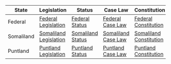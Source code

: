 | State | Legislation | Status | Case Law | Constitution |
|-------|-------------|--------|----------|--------------|
| Federal | [Federal Legislation](https://www.somalilaw.com) | [Federal Status](https://www.track.unodc.org/LegalLibrary/LegalResources/Somalia/Pages/default.aspx) | [Federal Case Law](https://www.globalhealthrights.org/region/africa/somalia/) | [Federal Constitution](https://www.constituteproject.org/constitution/Somalia_2012.pdf?lang=en) |
| Somaliland | [Somaliland Legislation](https://www.somalilandsun.com/transitional-constitution-of-somaliland-1991-bornat-anus-haximeed-work-in-progress-chapter-i-general-provisionsallan-zaspela-jewgenij-c-2014-753) | [Somaliland Status](https://www.usip.org/publications/2021/04/somalilands-evolving-legislation-challenging-status-quo) | [Somaliland Case Law](https://www.jdsupra.com/search/?timerange=1+hour&filter=lscdi:1063&sources=42) | [Somaliland Constitution](https://www.constituteproject.org/constitution/Somaliland_2001.pdf?lang=en) |
| Puntland | [Puntland Legislation](https://www.puntlandi.com/puntland/start-pl.pl?page=law) | [Puntland Status](https://www.track.unodc.org/LegalLibrary/LegalResources/Somalia/Puntland_Region/LayoutPages/Water.aspx) | [Puntland Case Law](https://case.edu/ech/articles/i/islamic-law-somalia) | [Puntland Constitution](https://www.puntlandi.com/puntland/constitution/index.php?id=096&id2=001) |
